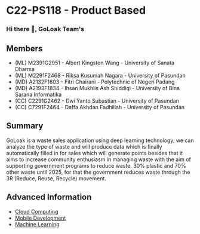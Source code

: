 # C22-PS118 - Product Based

### Hi there 👋, GoLoak Team's

## Members
- (ML) M2391G2951 - Albert Kingston Wang - University of Sanata Dharma
- (ML) M2291F2468 - Riksa Kusumah Nagara - University of Pasundan
- (MD) A2132F1603 - Fitri Chairani - Polytechnic of Negeri Padang
- (MD) A2193F1834 - Ihsan Mukhlis Ash Shiddiqi - University of Bina Sarana Informatika
- (CC) C2291G2462 - Dwi Yanto Subastian - University of Pasundan
- (CC) C7291F2464 - Daffa Akhdan Fadhillah - University of Pasundan

## Summary
 GoLoak is a waste sales application using deep learning technology, we can analyze the type of waste and will produce data which is finally automatically filled in for sales which will generate points besides that it aims to increase community enthusiasm in managing waste with the aim of supporting government programs to reduce waste. 30% plastic and 70% other waste until 2025, for that the government reduces waste through the 3R (Reduce, Reuse, Recycle) movement.

## Advanced Information
- [Cloud Computing](../profile/CC/README.md)
- [Mobile Development](../profile/MD/README.md)
- [Machine Learning](../profile/ML/README.md)












<!--

**Here are some ideas to get you started:**

🙋‍♀️ A short introduction - what is your organization all about?
🌈 Contribution guidelines - how can the community get involved?
👩‍💻 Useful resources - where can the community find your docs? Is there anything else the community should know?
🍿 Fun facts - what does your team eat for breakfast?
🧙 Remember, you can do mighty things with the power of [Markdown](https://docs.github.com/github/writing-on-github/getting-started-with-writing-and-formatting-on-github/basic-writing-and-formatting-syntax)
-->
